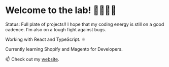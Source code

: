 # Welcome to the lab! 🧪👨🏾‍🔬

Status: 
Full plate of projects!! I hope that my coding energy is still on a good cadence. I'm also on a tough fight against bugs. 

Working with React and TypeScript. ⚛️

Currently learning Shopify and Magento for Developers.

📫 Check out my [website](https://rhaicode.netlify.com).

<!--
**rhaicode/rhaicode** is a ✨ _special_ ✨ repository because its `README.md` (this file) appears on your GitHub profile.

Here are some ideas to get you started:

- 🔭 I’m currently working on ...
- 🌱 I’m currently learning ...
- 👯 I’m looking to collaborate on ...
- 🤔 I’m looking for help with ...
- 💬 Ask me about ...
- 📫 How to reach me: ...
- 😄 Pronouns: ...
- ⚡ Fun fact: ...
-->
